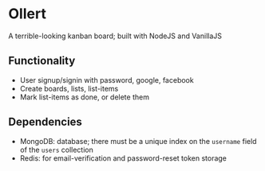 # Ollert

A terrible-looking kanban board; built with NodeJS and VanillaJS

## Functionality

- User signup/signin with password, google, facebook
- Create boards, lists, list-items
- Mark list-items as done, or delete them

## Dependencies

- MongoDB: database; there must be a unique index on the `username` field of the `users` collection
- Redis: for email-verification and password-reset token storage
